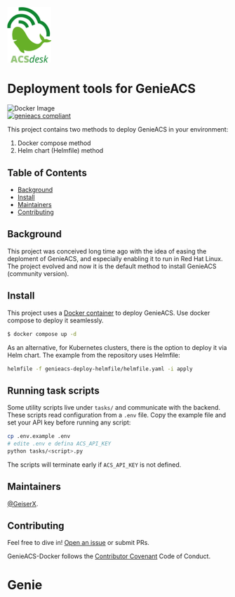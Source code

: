 <img src="https://github.com/GeiserX/genieacs-docker/blob/master/extra/logo.png" width="100"/>

# Deployment tools for GenieACS

![Docker Image](https://img.shields.io/docker/pulls/drumsergio/genieacs)  
[![genieacs compliant](https://img.shields.io/github/license/GeiserX/genieacs-docker)](https://github.com/GeiserX/genieacs-docker/blob/main/LICENSE)

This project contains two methods to deploy GenieACS in your environment: 
1. Docker compose method
2. Helm chart (Helmfile) method


## Table of Contents

- [Background](#background)
- [Install](#install)
- [Maintainers](#maintainers)
- [Contributing](#contributing)

## Background

This project was conceived long time ago with the idea of easing the deploment of GenieACS, and especially enabling it to run in Red Hat Linux. The project evolved and now it is the default method to install GenieACS (community version).

## Install

This project uses a [Docker container](https://hub.docker.com/repository/docker/drumsergio/genieacs) to deploy GenieACS. Use docker compose to deploy it seamlessly.

```sh
$ docker compose up -d
```

As an alternative, for Kubernetes clusters, there is the option to deploy it via Helm chart. The example from the repository uses Helmfile:

```bash
helmfile -f genieacs-deploy-helmfile/helmfile.yaml -i apply
```

## Running task scripts

Some utility scripts live under `tasks/` and communicate with the backend.
These scripts read configuration from a `.env` file. Copy the example file
and set your API key before running any script:

```bash
cp .env.example .env
# edite .env e defina ACS_API_KEY
python tasks/<script>.py
```

The scripts will terminate early if `ACS_API_KEY` is not defined.

## Maintainers

[@GeiserX](https://github.com/GeiserX).

## Contributing

Feel free to dive in! [Open an issue](https://github.com/GeiserX/genieacs-docker/issues/new) or submit PRs.

GenieACS-Docker follows the [Contributor Covenant](http://contributor-covenant.org/version/2/1/) Code of Conduct.
# Genie
